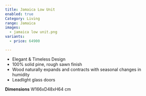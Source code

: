 ```yaml
---
title: Jamaica Low Unit
enabled: true
Category: Living
range: Jamaica
images:
  - jamaica low unit.png
variants:
  - price: 64900

---
```

* Elegant & Timeless Design
* 100% solid pine, rough sawn finish
* Wood naturally expands and contracts with seasonal changes in humidity
* Leadlight glass doors

**Dimensions**
W166xD48xH64 cm